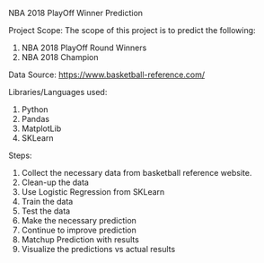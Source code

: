 NBA 2018 PlayOff Winner Prediction

Project Scope:  The scope of this project is to predict the following:

1.  NBA 2018 PlayOff Round Winners
2.  NBA 2018 Champion

Data Source:  https://www.basketball-reference.com/

Libraries/Languages used:
1. Python
2. Pandas
3.  MatplotLib
4.  SKLearn

Steps:

1.  Collect the necessary data from basketball reference website.
2.  Clean-up the data
3.  Use Logistic Regression from SKLearn
4.  Train the data
5.  Test the data
6.  Make the necessary prediction
7.  Continue to improve prediction
8.  Matchup Prediction with results
9.  Visualize the predictions vs actual results
